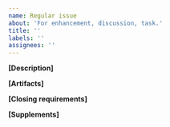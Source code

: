 ```yaml
---
name: Regular issue
about: 'For enhancement, discussion, task.'
title: ''
labels: ''
assignees: ''
---
```

**[Description]**

**[Artifacts]**

**[Closing requirements]**

**[Supplements]**
